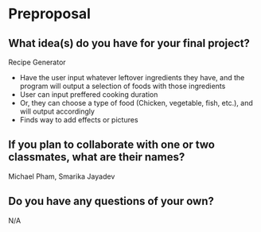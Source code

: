 # Preproposal

## What idea(s) do you have for your final project?

Recipe Generator
- Have the user input whatever leftover ingredients they have, and the program will output a selection of foods with those ingredients
- User can input preffered cooking duration
- Or, they can choose a type of food (Chicken, vegetable, fish, etc.), and will output accordingly
- Finds way to add effects or pictures


## If you plan to collaborate with one or two classmates, what are their names?

Michael Pham, Smarika Jayadev


## Do you have any questions of your own?

N/A
